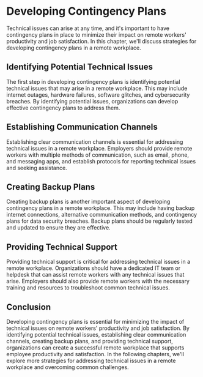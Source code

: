 # Developing Contingency Plans

Technical issues can arise at any time, and it's important to have contingency plans in place to minimize their impact on remote workers' productivity and job satisfaction. In this chapter, we'll discuss strategies for developing contingency plans in a remote workplace.

Identifying Potential Technical Issues
--------------------------------------

The first step in developing contingency plans is identifying potential technical issues that may arise in a remote workplace. This may include internet outages, hardware failures, software glitches, and cybersecurity breaches. By identifying potential issues, organizations can develop effective contingency plans to address them.

Establishing Communication Channels
-----------------------------------

Establishing clear communication channels is essential for addressing technical issues in a remote workplace. Employers should provide remote workers with multiple methods of communication, such as email, phone, and messaging apps, and establish protocols for reporting technical issues and seeking assistance.

Creating Backup Plans
---------------------

Creating backup plans is another important aspect of developing contingency plans in a remote workplace. This may include having backup internet connections, alternative communication methods, and contingency plans for data security breaches. Backup plans should be regularly tested and updated to ensure they are effective.

Providing Technical Support
---------------------------

Providing technical support is critical for addressing technical issues in a remote workplace. Organizations should have a dedicated IT team or helpdesk that can assist remote workers with any technical issues that arise. Employers should also provide remote workers with the necessary training and resources to troubleshoot common technical issues.

Conclusion
----------

Developing contingency plans is essential for minimizing the impact of technical issues on remote workers' productivity and job satisfaction. By identifying potential technical issues, establishing clear communication channels, creating backup plans, and providing technical support, organizations can create a successful remote workplace that supports employee productivity and satisfaction. In the following chapters, we'll explore more strategies for addressing technical issues in a remote workplace and overcoming common challenges.
